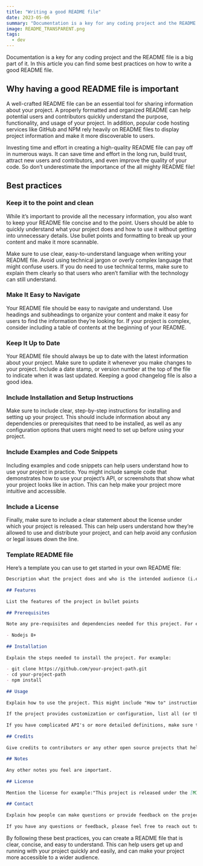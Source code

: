 ```yaml
---
title: "Writing a good README file"
date: 2023-05-06
summary: "Documentation is a key for any coding project and the README file is a big part of it. In this article you can find some best practices on how to write a good README file."
image: README_TRANSPARENT.png
tags: 
  - dev
---
```

Documentation is a key for any coding project and the README file is a big part of it. In this article you can find some best practices on how to write a good README file.

## Why having a good README file is important
A well-crafted README file can be an essential tool for sharing information about your project. A properly formatted and organized README can help potential users and contributors quickly understand the purpose, functionality, and usage of your project. In addition, popular code hosting services like GitHub and NPM rely heavily on README files to display project information and make it more discoverable to users.

Investing time and effort in creating a high-quality README file can pay off in numerous ways. It can save time and effort in the long run, build trust, attract new users and contributors, and even improve the quality of your code. So don’t underestimate the importance of the all mighty README file!

## Best practices
### Keep it to the point and clean
While it’s important to provide all the necessary information, you also want to keep your README file concise and to the point. Users should be able to quickly understand what your project does and how to use it without getting into unnecessary details. Use bullet points and formatting to break up your content and make it more scannable.

Make sure to use clear, easy-to-understand language when writing your README file. Avoid using technical jargon or overly complex language that might confuse users. If you do need to use technical terms, make sure to explain them clearly so that users who aren’t familiar with the technology can still understand.

### Make It Easy to Navigate
Your README file should be easy to navigate and understand. Use headings and subheadings to organize your content and make it easy for users to find the information they’re looking for. If your project is complex, consider including a table of contents at the beginning of your README.

### Keep It Up to Date
Your README file should always be up to date with the latest information about your project. Make sure to update it whenever you make changes to your project. Include a date stamp, or version number at the top of the file to indicate when it was last updated. Keeping a good changelog file is also a good idea.

### Include Installation and Setup Instructions
Make sure to include clear, step-by-step instructions for installing and setting up your project. This should include information about any dependencies or prerequisites that need to be installed, as well as any configuration options that users might need to set up before using your project.

### Include Examples and Code Snippets
Including examples and code snippets can help users understand how to use your project in practice. You might include sample code that demonstrates how to use your project’s API, or screenshots that show what your project looks like in action. This can help make your project more intuitive and accessible.

### Include a License
Finally, make sure to include a clear statement about the license under which your project is released. This can help users understand how they’re allowed to use and distribute your project, and can help avoid any confusion or legal issues down the line.

### Template README file
Here’s a template you can use to get started in your own README file:

```markdown
Description what the project does and who is the intended audience (i.e. developers, QA teams etc)
 
## Features
 
List the features of the project in bullet points
 
## Prerequisites
 
Note any pre-requisites and dependencies needed for this project. For example:
 
- Nodejs 8+
 
## Installation
 
Explain the steps needed to install the project. For example:
 
- git clone https://github.com/your-project-path.git
- cd your-project-path
- npm install
 
## Usage
 
Explain how to use the project. This might include "How to" instructions and code segments
 
If the project provides customization or configuration, list all (or the most important) customizations with examples. 
 
If you have complicated API's or more detailed definitions, make sure to link them in your README file.
 
## Credits
 
Give credits to contributors or any other open source projects that helped.
 
## Notes
 
Any other notes you feel are important.
 
## License
 
Mention the license for example:"This project is released under the [MIT License](LICENCE.md)."
 
## Contact
 
Explain how people can make questions or provide feedback on the project, for example:
 
If you have any questions or feedback, please feel free to reach out to us at [yourmail@yourmail.com](mailto:yourmail@yourmail.com)
```
By following these best practices, you can create a README file that is clear, concise, and easy to understand. This can help users get up and running with your project quickly and easily, and can make your project more accessible to a wider audience.

